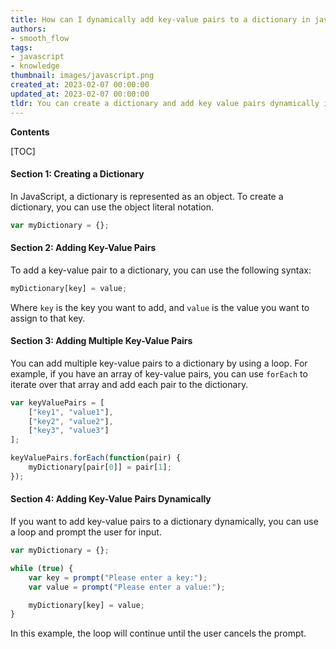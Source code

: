 ```yaml
---
title: How can I dynamically add key-value pairs to a dictionary in javascript?
authors:
- smooth_flow
tags:
- javascript
- knowledge
thumbnail: images/javascript.png
created_at: 2023-02-07 00:00:00
updated_at: 2023-02-07 00:00:00
tldr: You can create a dictionary and add key value pairs dynamically in Javascript using the bracket notation.
---
```


**Contents**

[TOC]

#### Section 1: Creating a Dictionary
In JavaScript, a dictionary is represented as an object. To create a dictionary, you can use the object literal notation.

```javascript
var myDictionary = {};
```

#### Section 2: Adding Key-Value Pairs
To add a key-value pair to a dictionary, you can use the following syntax:

```javascript
myDictionary[key] = value;
```

Where `key` is the key you want to add, and `value` is the value you want to assign to that key.

#### Section 3: Adding Multiple Key-Value Pairs
You can add multiple key-value pairs to a dictionary by using a loop. For example, if you have an array of key-value pairs, you can use `forEach` to iterate over that array and add each pair to the dictionary.

```javascript
var keyValuePairs = [
    ["key1", "value1"],
    ["key2", "value2"],
    ["key3", "value3"]
];

keyValuePairs.forEach(function(pair) {
    myDictionary[pair[0]] = pair[1];
});
```

#### Section 4: Adding Key-Value Pairs Dynamically
If you want to add key-value pairs to a dictionary dynamically, you can use a loop and prompt the user for input.

```javascript
var myDictionary = {};

while (true) {
    var key = prompt("Please enter a key:");
    var value = prompt("Please enter a value:");

    myDictionary[key] = value;
}
```

In this example, the loop will continue until the user cancels the prompt.
